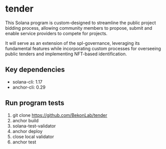 # tender

This Solana program is custom-designed to streamline the public project bidding process, allowing community members to propose, submit and enable service providers to compete for projects. 

It will serve as an extension of the spl-governance, leveraging its fundamental features while incorporating  custom processes for overseeing public tenders and implementing NFT-based identification.

## Key dependencies

- solana-cli: 1.17
- anchor-cli: 0.29

## Run program tests

1. git clone https://github.com/BekonLab/tender
2. anchor build
3. solana-test-validator
4. anchor deploy
5. close local validator
6. anchor test

